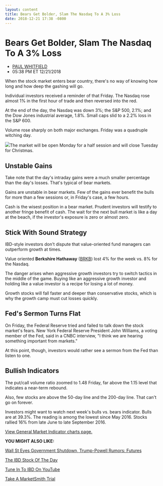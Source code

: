 ```yaml
---
layout: content
title: Bears Get Bolder, Slam The Nasdaq To A 3% Loss
date: 2018-12-21 17:38 -0800
---
```



Bears Get Bolder, Slam The Nasdaq To A 3% Loss
===============================================




* [PAUL WHITFIELD](https://www.investors.com/author/whitfieldp/ "Posts by PAUL WHITFIELD")
* 05:38 PM ET 12/21/2018




When the stock market enters bear country, there's no way of knowing how long and how deep the gashing will go.




Individual investors received a reminder of that Friday. The Nasdaq rose almost 1% in the first hour of trade and then reversed into the red.


At the end of the day, the Nasdaq was down 3%; the S&P 500, 2.1%; and the Dow Jones industrial average, 1.8%. Small caps slid to a 2.2% loss in the S&P 600.


Volume rose sharply on both major exchanges. Friday was a quadruple witching day.


![](https://www.investors.com/wp-content/uploads/2018/12/MP12211818-247x300.jpg)The market will be open Monday for a half session and will close Tuesday for Christmas.


Unstable Gains
--------------


Take note that the day's intraday gains were a much smaller percentage than the day's losses. That's typical of bear markets.


Gains are unstable in bear markets. Few of the gains ever benefit the bulls for more than a few sessions or, in Friday's case, a few hours.


Cash is the wisest position in a bear market. Prudent investors will testify to another fringe benefit of cash. The wait for the next bull market is like a day at the beach, if the investor's exposure is zero or almost zero.


Stick With Sound Strategy
-------------------------


IBD-style investors don't dispute that value-oriented fund managers can outperform growth at times.


Value oriented **Berkshire Hathaway** ([BRKB](https://research.investors.com/quote.aspx?symbol=BRKB)) lost 4% for the week vs. 8% for the Nasdaq.


The danger arises when aggressive growth investors try to switch tactics in the middle of the game. Buying like an aggressive growth investor and holding like a value investor is a recipe for losing a lot of money.


Growth stocks will fall faster and deeper than conservative stocks, which is why the growth camp must cut losses quickly.


Fed's Sermon Turns Flat
-----------------------


On Friday, the Federal Reserve tried and failed to talk down the stock market's fears. New York Federal Reserve President John Williams, a voting member of the Fed, said in a CNBC interview, "I think we are hearing something important from markets."


At this point, though, investors would rather see a sermon from the Fed than listen to one.


Bullish Indicators
------------------


The put/call volume ratio zoomed to 1.48 Friday, far above the 1.15 level that indicates a near-term rebound.


Also, few stocks are above the 50-day line and the 200-day line. That can't go on forever.


Investors might want to watch next week's bulls vs. bears indicator. Bulls are at 39.3%. The reading is among the lowest since May 2016. Stocks rallied 16% from late June to late September 2016.


[View General Market Indicator charts page.](https://www.investors.com/wp-content/uploads/2018/12/IBD_GMI_122418.pdf)


**YOU MIGHT ALSO LIKE:**


[Wall St Eyes Government Shutdown, Trump-Powell Rumors: Futures](https://www.investors.com/market-trend/stock-market-today/dow-jones-futures-bear-market-trump-government-shutdown-fed-chairman-powell/)


[The IBD Stock Of The Day](https://www.investors.com/research/ibd-stock-of-the-day/)


[Tune In To IBD On YouTube](http://www.youtube.com/investorsbusinessdaily)


[Take A MarketSmith Trial](https://marketsmith.investors.com/)




